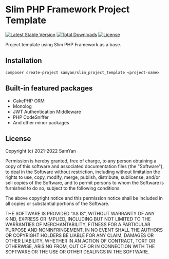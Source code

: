# Slim PHP Framework Project Template
[![Latest Stable Version](http://poser.pugx.org/samyan/slim_project_template/v)](https://packagist.org/packages/samyan/slim_project_template) 
[![Total Downloads](http://poser.pugx.org/samyan/slim_project_template/downloads)](https://packagist.org/packages/samyan/slim_project_template) 
[![License](http://poser.pugx.org/samyan/slim_project_template/license)](https://packagist.org/packages/samyan/slim_project_template) 

Project template using Slim PHP Framework as a base.

## Installation

```
composer create-project samyan/slim_project_template <project-name>
```
 
 ## Built-in featured packages
 
- CakePHP ORM
- Monolog
- JWT Authentication Middleware
- PHP CodeSniffer
- And other minor packages

## License

Copyright (c) 2021-2022 SamYan

Permission is hereby granted, free of charge, to any person obtaining
a copy of this software and associated documentation files (the
"Software"), to deal in the Software without restriction, including
without limitation the rights to use, copy, modify, merge, publish,
distribute, sublicense, and/or sell copies of the Software, and to
permit persons to whom the Software is furnished to do so, subject to
the following conditions:

The above copyright notice and this permission notice shall be
included in all copies or substantial portions of the Software.

THE SOFTWARE IS PROVIDED "AS IS", WITHOUT WARRANTY OF ANY KIND,
EXPRESS OR IMPLIED, INCLUDING BUT NOT LIMITED TO THE WARRANTIES OF
MERCHANTABILITY, FITNESS FOR A PARTICULAR PURPOSE AND
NONINFRINGEMENT. IN NO EVENT SHALL THE AUTHORS OR COPYRIGHT HOLDERS BE
LIABLE FOR ANY CLAIM, DAMAGES OR OTHER LIABILITY, WHETHER IN AN ACTION
OF CONTRACT, TORT OR OTHERWISE, ARISING FROM, OUT OF OR IN CONNECTION
WITH THE SOFTWARE OR THE USE OR OTHER DEALINGS IN THE SOFTWARE.
